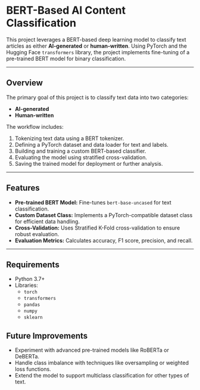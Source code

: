 # BERT-Based AI Content Classification

This project leverages a BERT-based deep learning model to classify text articles as either **AI-generated** or **human-written**. Using PyTorch and the Hugging Face `transformers` library, the project implements fine-tuning of a pre-trained BERT model for binary classification.

---

## Overview

The primary goal of this project is to classify text data into two categories:
- **AI-generated**
- **Human-written**

The workflow includes:
1. Tokenizing text data using a BERT tokenizer.
2. Defining a PyTorch dataset and data loader for text and labels.
3. Building and training a custom BERT-based classifier.
4. Evaluating the model using stratified cross-validation.
5. Saving the trained model for deployment or further analysis.

---

## Features

- **Pre-trained BERT Model:** Fine-tunes `bert-base-uncased` for text classification.
- **Custom Dataset Class:** Implements a PyTorch-compatible dataset class for efficient data handling.
- **Cross-Validation:** Uses Stratified K-Fold cross-validation to ensure robust evaluation.
- **Evaluation Metrics:** Calculates accuracy, F1 score, precision, and recall.

---

## Requirements

- Python 3.7+
- Libraries:
  - `torch`
  - `transformers`
  - `pandas`
  - `numpy`
  - `sklearn`
## Future Improvements
- Experiment with advanced pre-trained models like RoBERTa or DeBERTa.
- Handle class imbalance with techniques like oversampling or weighted loss functions.
- Extend the model to support multiclass classification for other types of text.
